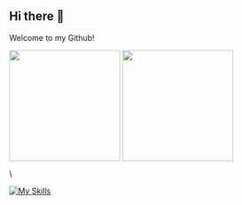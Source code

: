 ## Hi there 👋

<!--
**biuwuLOK/biuwuLOK** is a ✨ _special_ ✨ repository because its `README.md` (this file) appears on your GitHub profile.

Here are some ideas to get you started:

- 🔭 I’m currently working on ...
- 🌱 I’m currently learning ...
- 👯 I’m looking to collaborate on ...
- 🤔 I’m looking for help with ...
- 💬 Ask me about ...
- 📫 How to reach me: ...
- 😄 Pronouns: ...
- ⚡ Fun fact: ...
-->

Welcome to my Github!

<div>
  <img height=200 align="center" src="https://github-readme-stats.vercel.app/api?username=biuwuLOK&rank_icon=github&include_all_commits&title_color=FFFF&bg_color=30,CC66FF,DD90DD,EAABC7,F1BBBA" />
  <img height=200 align="center" src="https://github-readme-stats.vercel.app/api/top-langs?username=biuwuLOK&layout=compact&langs_count=8&card_width=320&theme=onedark" />
</div>

\

[![My Skills](https://skillicons.dev/icons?i=js,html,css,wasm)](https://skillicons.dev)

